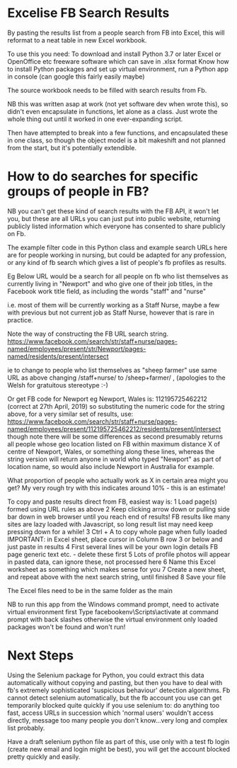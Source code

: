 # Excelise FB Search Results
By pasting the results list from a people search from FB into Excel, this will reformat to a neat table in new Excel workbook.

To use this you need:
To download and install Python 3.7 or later
Excel or OpenOffice etc freeware software which can save in .xlsx format
Know how to install Python packages and set up virtual environment, run a Python app in console (can google this fairly easily maybe)

The source workbook needs to be filled with search results from Fb.

NB this was written asap at work (not yet software dev when wrote this), so didn't even encapsulate in functions, let alone as a class.
Just wrote the whole thing out until it worked in one ever-expanding script.

Then have attempted to break into a few functions, and encapsulated these in one class, so though the object model is a bit makeshift
and not planned from the start, but it's potentially extendible.

# How to do searches for specific groups of people in FB?
NB you can't get these kind of search results with the FB API, it won't let you, but these are all URLs you can just put into public
website, returning publicly listed information which everyone has consented to share publicly on Fb.

The example filter code in this Python class and example search URLs here are for people working in nursing, but could be adapted 
for any profession, or any kind of fb search which gives a list of people's fb profiles as results.

Eg Below URL would be a search for all people on fb who list themselves as currently living in "Newport" and who give one of their job 
titles, in the Facebook work title field, as including the words "staff" and "nurse"

i.e. most of them will be currently working as a Staff Nurse, maybe a few with previous but not current job as Staff Nurse, however 
that is rare in practice.

Note the way of constructing the FB URL search string.
https://www.facebook.com/search/str/staff+nurse/pages-named/employees/present/str/Newport/pages-named/residents/present/intersect

ie to change to people who list themselves as "sheep farmer" use same URL as above changing /staff+nurse/ to /sheep+farmer/ ,
(apologies to the Welsh for gratuitous stereotype :-)

Or get FB code for Newport eg Newport, Wales is: 112195725462212 (correct at 27th April, 2019)
so substituting the numeric code for the string above, for a very similar set of results, use: 
https://www.facebook.com/search/str/staff+nurse/pages-named/employees/present/112195725462212/residents/present/intersect
though note there will be some differences as second presumably returns all people whose geo location listed on FB within maximum
distance X of centre of Newport, Wales, or something along these lines, whereas the string version will return anyone in world who
typed "Newport" as part of location name, so would also include Newport in Australia for example.

What proportion of people who actually work as X in certain area might you get?
My very rough try with this indicates around 10% - this is an estimate!

To copy and paste results direct from FB, easiest way is:
1 Load page(s) formed using URL rules as above
2 Keep clicking arrow down or pulling side bar down in web browser until you reach end of results!
FB results like many sites are lazy loaded with Javascript, so long result list may need keep pressing down for a while!
3 Ctrl + A to copy whole page when fully loaded
IMPORTANT: in Excel sheet, place cursor in Column B row 3 or below and just paste in results
4 First several lines will be your own login details FB page generic text etc. - delete these first
5 Lots of profile photos will appear in pasted data, can ignore these, not processed here
6 Name this Excel worksheet as something which makes sense for you
7 Create a new sheet, and repeat above with the next search string, until finished
8 Save your file

The Excel files need to be in the same folder as the main

NB to run this app from the Windows command prompt, need to activate virtual environment first
Type facebookenv\Scripts\activate at command prompt with back slashes
otherwise the virtual environment only loaded packages won't be found and won't run!

# Next Steps
Using the Selenium package for Python, you could extract this data automatically without copying and pasting, but then you have to deal
with fb's extremely sophisticated 'suspicious behaviour' detection algorithms. Fb cannot detect selenium automatically, but the fb
account you use can get temporarily blocked quite quickly if you use selenium to: do anything too fast, 
access URLs in succession which 'normal users' wouldn't access directly, message too many people you don't know...very long and complex
list probably.

Have a draft selenium python file as part of this, use only with a test fb login (create new email and login might be best), you will
get the account blocked pretty quickly and easily.
